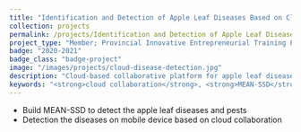 ```yaml
---
title: "Identification and Detection of Apple Leaf Diseases Based on Cloud Collaboration and Convolutional Neural Network"
collection: projects
permalink: /projects/Identification and Detection of Apple Leaf Diseases Based on Cloud Collaboration and Convolutional Neural Network
project_type: "Member; Provincial Innovative Entrepreneurial Training Plan Program (2020 May to 2021 May)"
badge: "2020-2021"
badge_class: "badge-project"
image: "/images/projects/cloud-disease-detection.jpg"
description: "Cloud-based collaborative platform for apple leaf disease detection using MEAN-SSD model on mobile devices."
keywords: "<strong>cloud collaboration</strong>, <strong>MEAN-SSD</strong>, <strong>mobile detection</strong>, <strong>CNN</strong>"
---
```


<p style="text-align: justify;">
<ul style="text-align: justify;">
<li>Build MEAN-SSD to detect the apple leaf diseases and pests</li>
<li>Detection the diseases on mobile device based on cloud collaboration</li>
<p>